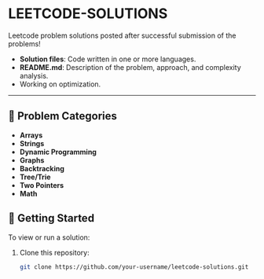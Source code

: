 # LEETCODE-SOLUTIONS
Leetcode problem solutions posted after successful submission of the problems!

- **Solution files**: Code written in one or more languages.
- **README.md**: Description of the problem, approach, and complexity analysis.
- Working on optimization.

---

## 📝 Problem Categories
- **Arrays**
- **Strings**
- **Dynamic Programming**
- **Graphs**
- **Backtracking**
- **Tree/Trie**
- **Two Pointers**
- **Math**

## 🚀 Getting Started

To view or run a solution:
1. Clone this repository:
   ```bash
   git clone https://github.com/your-username/leetcode-solutions.git

